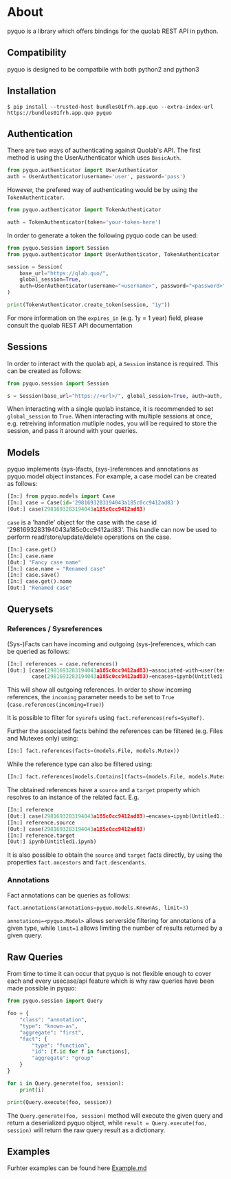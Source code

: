# About

pyquo is a library which offers bindings for the quolab REST API in
python.

## Compatibility

pyquo is designed to be compatbile with both python2 and python3

## Installation

```shell
$ pip install --trusted-host bundles01frh.app.quo --extra-index-url https://bundles01frh.app.quo pyquo
```

## Authentication

There are two ways of authenticating against Quolab's API. The first 
method is using the UserAuthenticator which uses  `BasicAuth`.

```python
from pyquo.authenticator import UserAuthenticator
auth = UserAuthenticator(username='user', password='pass')
```

However, the prefered way of authenticating would be by using the
`TokenAuthenticator`.

```python
from pyquo.authenticator import TokenAuthenticator

auth = TokenAuthenticator(token='your-token-here')
```

In order to generate a token the following pyquo code can be used:

```python
from pyquo.Session import Session
from pyquo.authenticator import UserAuthenticator, TokenAuthenticator

session = Session(
    base_url="https://qlab.quo/",
    global_session=True,
    auth=UserAuthenticator(username="<username>", password="<password>")
)

print(TokenAuthenticator.create_token(session, "1y"))
```

For more information on the `expires_in` (e.g. 1y = 1 year) field, please
consult the quolab REST API documentation

## Sessions

In order to interact with the quolab api, a `Session` instance is required. This
can be created as follows:

```python
from pyquo.session import Session

s = Session(base_url="https://<url>/", global_session=True, auth=auth, verify=False)
```

When interacting with a single quolab instance, it is recommended to set
`global_session` to `True`. When interacting with multiple sessions at once,
e.g. retreiving information mutliple nodes, you will be required to store the
session, and pass it around with your queries.

## Models

pyquo implements (sys-)facts, (sys-)references and annotations as pyquo.model
object instances. For example, a case model can be created as follows:

```python
[In:] from pyquo.models import Case
[In:] case = Case(id='2981693283194043a185c0cc9412ad83')
[Out:] case(2981693283194043a185c0cc9412ad83)
```

`case` is a 'handle' object for the case with the case id
'2981693283194043a185c0cc9412ad83'. This handle can now be used to perform
read/store/update/delete operations on the case. 

```python
[In:] case.get()
[In:] case.name
[Out:] "Fancy case name"
[In:] case.name = "Renamed case"
[In:] case.save()
[In:] case.get().name
[Out:] "Renamed case"
```

## Querysets

### References / Sysreferences

(Sys-)Facts can have incoming and outgoing (sys-)references, which can be
queried as follows:

```python
[In:] references = case.references()
[Out:] [case(2981693283194043a185c0cc9412ad83)→associated-with→user(test),
        case(2981693283194043a185c0cc9412ad83)→encases→ipynb(Untitled1.ipynb)]
```

This will show all outgoing references. In order to show incoming references,
the `incoming` parameter needs to be set to `True` (`case.references(incoming=True)`)

It is possible to filter for `sysrefs` using `fact.references(refs=SysRef)`.

Further the associated facts behind the references can be filtered (e.g. Files
and Mutexes only) using:

```python
[In:] fact.references(facts=(models.File, models.Mutex))
```

While the reference type can also be filtered using:

```python
[In:] fact.references[models.Contains](facts=(models.File, models.Mutex))
```

The obtained references have a `source` and a `target` property which resolves
to an instance of the related fact. E.g.

```python
[In:] reference
[Out:] case(2981693283194043a185c0cc9412ad83)→encases→ipynb(Untitled1.ipynb)
[In:] reference.source
[Out:] case(2981693283194043a185c0cc9412ad83)
[In:] reference.target
[Out:] ipynb(Untitled1.ipynb)
```

It is also possible to obtain the `source` and `target` facts directly, by
using the properties `fact.ancestors` and `fact.descendants`.

### Annotations

Fact annotations can be queries as follows:

```python
fact.annotations(annotations=pyquo.models.KnownAs, limit=3)
```

`annotations=<pyquo.Model>` allows serverside filtering for annotations of a
given type, while `limit=1` allows limiting the number of results returned by a
given query.


## Raw Queries

From time to time it can occur that pyquo is not flexible enough to cover each
and every usecase/api feature which is why raw queries have been made possible
in pyquo:

```python
from pyquo.session import Query

foo = {
    "class": "annotation",
    "type": "known-as",
    "aggregate": "first",
    "fact": {
        "type": "function",
        "id": [f.id for f in functions],
        "aggregate": "group" 
    }
}

for i in Query.generate(foo, session):
    print(i)

print(Query.execute(foo, session))
```

The `Query.generate(foo, session)` method will execute the given query and
return a deserialized pyquo object, while `result = Query.execute(foo, session)`
will return the raw query result as a dictionary.

## Examples

Furhter examples can be found here [Example.md](Examples.md)
